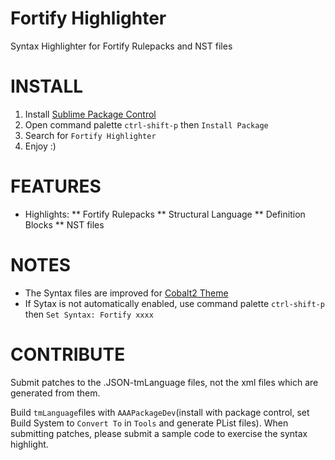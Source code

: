 Fortify Highlighter
====

Syntax Highlighter for Fortify Rulepacks and NST files

INSTALL
====

1.  Install [Sublime Package Control](http://wbond.net/sublime_packages/package_control)
1.  Open command palette `ctrl-shift-p` then `Install Package`
1.  Search for `Fortify Highlighter`
1.  Enjoy :)

FEATURES
====
*  Highlights:
** Fortify Rulepacks
** Structural Language
** Definition Blocks
** NST files

NOTES
====
*  The Syntax files are improved for [Cobalt2 Theme](https://github.com/wesbos/cobalt2)
*  If Sytax is not automatically enabled, use command palette `ctrl-shift-p` then `Set Syntax: Fortify xxxx`

CONTRIBUTE
====

Submit patches to the .JSON-tmLanguage files, not the xml files which are generated from them.

Build `tmLanguage`files with `AAAPackageDev`(install with package control, set Build System to `Convert To` in `Tools` and generate PList files). When submitting patches, please submit a sample code to exercise the syntax highlight.

